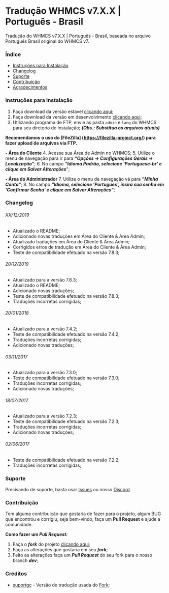 # Tradução WHMCS v7.X.X | Português - Brasil
Tradução do WHMCS v7.X.X | Português - Brasil, baseada no arquivo Português Brasil original do WHMCS v7.

### Índice
- [Instruções para Instalação](#instruções-para-instalação)
- [Changelog](#changelog)
- [Suporte](#suporte)
- [Contribuição](#contribuição)
- [Agradecimentos](#agradecimentos)

### Instruções para Instalação
1. Faça download da versão estavel [clicando aqui](https://github.com/paulocrash/Traducao-WHMCS-7.x-pt_BR/archive/master.zip);
2. Faça download da versão em desenvolvimento [clicando aqui](https://github.com/paulocrash/Traducao-WHMCS-Portugues-BR/archive/dev.zip);
3. Utilizando programa de FTP, envie as pasta `admin` e `lang` do WHMCS para seu diretorio de instalação; ***(Obs.: Substitua os arquivos atuais)***

**Recomendamos o uso do [FileZilla] (https://filezilla-project.org/) para fazer upload de arquivos via FTP.**

**- Área do Cliente**
4. Acesse sua Área de Admin no WHMCS;
5. Utilize o menu de navegação para ir para ***“Opções -> Configurações Gerais -> Localização”***;
6. No campo ***"Idioma Padrão, selecione '__Portuguese-br__' e clique em Salvar Alterações***";

**- Área do Administrador**
7. Utilize o menu de navegação vá para ***"Minha Conta"***;
8. No campo ***"Idioma, selecione '__Portugues__', insira sua senha em '__Confirmar Senha__' e clique em Salvar Alterações"***;

### Changelog
###### XX/12/2019
- Atualizado o README;
- Adicionado novas traduções em Área do Cliente & Área Admin;
- Atualizado traduções em Área do Cliente & Área Admin;
- Corrigidos erros de tradução em Área do Cliente & Área Admin;
- Teste de compatibilidade efetuado na versão 7.8.3;

###### 20/12/2019
- Atualizado para a versão 7.8.3;
- Atualizado o README;
- Adicionado novas traduções;
- Teste de compatibilidade efetuado na versão 7.8.3;
- Traduções incorretas corrigidas;

###### 20/01/2018
 - Atualizado para a versão 7.4.2;
 - Teste de compatibilidade efetuado na versão 7.4.2;
 - Traduções incorretas corrigidas;
 - Adicionado novas traduções;
 
###### 03/11/2017
 - Atualizado para a versão 7.3.0;
 - Teste de compatibilidade efetuado na versão 7.3.0;
 - Traduções incorretas corrigidas;
 - Adicionado novas traduções;
 
###### 18/07/2017
 - Atualizado para a versão 7.2.3;
 - Teste de compatibilidade efetuado na versão 7.2.3;
 - Traduções incorretas corrigidas;
 - Adicionado novas traduções;

###### 02/06/2017
 - Teste de compatibilidade efetuado na versão 7.2.2;
 - Traduções incorretas corrigidas;

### Suporte
Precisando de suporte, basta usar [Issues](https://github.com/paulocrash/Traducao-WHMCS-7.x-pt_BR/issues/new/choose) ou nosso [Discord](https://discord.gg/vzCanCk).

### Contribuição
Tem alguma contribuição que gostaria de fazer para o projeto, algum BUG que encontrou e corrigiu, seja bem-vindo, faça um **Pull Request** e ajude a comunidade.

**Como fazer um *Pull Request:***
1. Faça o ***fork*** do projeto [clicando aqui](https://github.com/paulocrash/Traducao-WHMCS-Portugues-BR/fork); 
2. Faça as alterações que gostaria em seu ***fork***;
3. Feito as alterações faça um ***Pull Request*** do seu fork para o nosso branch ***dev***;

### Créditos
* [suportgc](https://github.com/suportgc) - Versão de tradução usada do [Fork](https://github.com/suportgc/Traducao-WHMCS-7.x-pt_BR);
